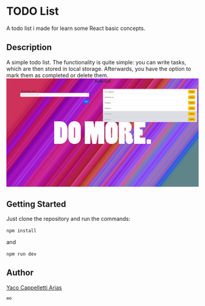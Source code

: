 # TODO List

A todo list i made for learn some React basic concepts.

## Description

A simple todo list. The functionality is quite simple: you can write tasks, which are then stored in local storage. Afterwards, you have the option to mark them as completed or delete them.
![Screenshot](./public/screencapture.png)

## Getting Started

Just clone the repository and run the commands:

```
npm install
```

and

```
npm run dev
```

## Author

[Yaco Cappelletti Arias](https://www.linkedin.com/in/yaco-cappelletti-arias/)

ºº
